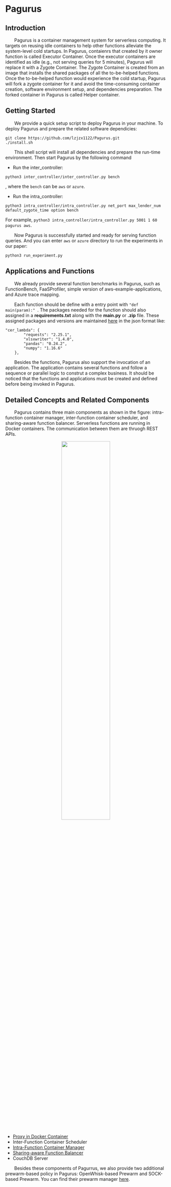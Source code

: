 # Pagurus

## Introduction

&emsp;&emsp;Pagurus is a container management system for serverless computing. It targets on reusing idle containers to help other functions alleviate the system-level cold startups. In Pagurus, contaienrs that created by it owner function is called Executor Container. Once the executor containers are identified as idle (e.g., not serving queries for 5 minutes), Pagurus will replace it with a Zygote Container. The Zygote Container is created from an image that installs the shared packages of all the to-be-helped functions. Once the to-be-helped function would experience the cold startup, Pagurus will fork a zygote container for it and avoid the time-consuming container creation, software environment setup, and dependencies preparation. The forked container in Pagurus is called Helper container.


## Getting Started

&emsp;&emsp;We provide a quick setup script to deploy Pagurus in your machine. To deploy Pagurus and prepare the related software dependicies:
```
git clone https://github.com/lzjzx1122/Pagurus.git
./install.sh
```
&emsp;&emsp;This shell script will install all dependencies and prepare the run-time environment. Then start Pagurus by the following command 
- Run the inter_controller:
```
python3 inter_controller/inter_controller.py bench
```
, where the `bench` can be `aws` or `azure`.
- Run the intra_controller:
```
python3 intra_controller/intra_controller.py net_port max_lender_num default_zygote_time option bench 
```
For example, `python3 intra_controller/intra_controller.py 5001 1 60 pagurus aws`.

<!-- 
You can send a query for test by the following command:
```
curl -X http://0.0.0.0:5000/listen -d {"action_name": 'cs_bot', "params": {'runtime': 100}}
```
and returns:
```
xxxxxxxxxxxxxxxxxxxx
```
&emsp;&emsp;All the invoked functions and results are logged in the CouchDB Server, and you can get the invocation results and traces by:
```
curl -X xxxxx
```  -->
&emsp;&emsp;Now Pagurus is successfully started and ready for serving function queries. And you can enter ```aws``` or ```azure``` directory to run the experiments in our paper:
```
python3 run_experiment.py
```


## Applications and Functions

&emsp;&emsp;We already provide several function benchmarks in Pagurus, such as FunctionBench, FaaSProfiler, simple version of aws-example-applications, and Azure trace mapping.

&emsp;&emsp;Each function should be define with a entry point with ```"def main(param):" ```. The packages needed for the function should also assigned in a **requirements.txt** along with the **main.py** or **.zip** file. These assigned packages and versions are maintained [here](https://github.com/lzjzx1122/Pagurus/blob/master/interaction_controller/build_file/aws_packages.json) in the json format like: 
```
"cer_lambda": {
        "requests": "2.25.1",
        "xlsxwriter": "1.4.0",
        "pandas": "0.24.2",
        "numpy": "1.16.6"
    },
```
&emsp;&emsp;Besides the functions, Pagurus also support the invocation of an application. The application contains several functions and follow a sequence or parallel logic to construt a complex business. 
It should be noticed that the functions and applications must be created and defined before being invoked in Pagurus. 

## Detailed Concepts and Related Components

&emsp;&emsp;Pagurus contains three main components as shown in the figure: intra-function container manager, inter-function container scheduler, and sharing-aware function balancer. Serverless functions are running in Docker containers. The communication between them are thruogh REST APIs.

<div align=center><img width="55%" src="https://github.com/lzjzx1122/Pagurus/blob/master/pagurus.png"></div>
<!-- ![Pagurus](https://github.com/lzjzx1122/Pagurus/blob/master/pagurus.png "The Pagurus structure") -->

* [Proxy in Docker Container](https://github.com/lzjzx1122/Pagurus/tree/master/container)
* Inter-Function Container Scheduler
* [Intra-Function Container Manager](https://github.com/lzjzx1122/Pagurus/tree/master/intraaction_controller)
* [Sharing-aware Function Balancer](https://github.com/lzjzx1122/Pagurus/tree/master/load_balancer)
* CouchDB Server

&emsp;&emsp;Besides these components of Pagurrus, we also provide two additional prewarm-based policy in Pagurus: OpenWhisk-based Prewarm and SOCK-based Prewarm. You can find their prewarm manager [here](https://github.com/lzjzx1122/Pagurus/blob/master/intraaction_controller/prewarm_manager.py).

